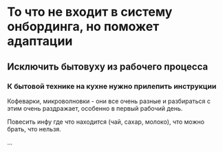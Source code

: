 # То что не входит в систему онбординга, но поможет адаптации

## Исключить бытовуху из рабочего процесса

### К бытовой технике на кухне нужно прилепить инструкции

Кофеварки, микроволновки - они все очень разные и разбираться с этим очень раздражает, особенно в первый рабочий день.

Повесить инфу где что находится (чай, сахар, молоко), что можно брать, что нельзя.

...